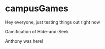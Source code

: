 campusGames
===========
Hey everyone, just testing things out right now

Gamification of Hide-and-Seek

Anthony was here!
